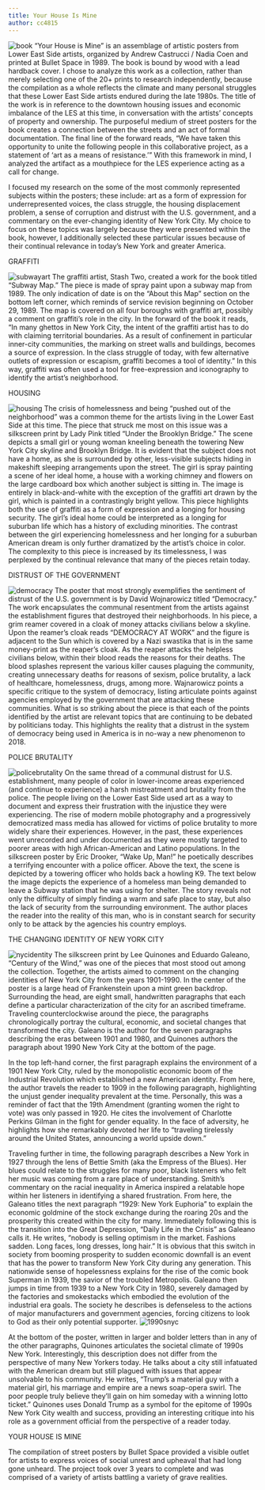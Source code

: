 ```yaml
---
title: Your House Is Mine
author: cc4815
---
```

![book](https://i.imgur.com/VxRGCbC.jpg)
“Your House is Mine” is an assemblage of artistic posters from Lower East Side artists, organized by Andrew Castrucci / Nadia Coen and printed at Bullet Space in 1989. The book is bound by wood with a lead hardback cover. I chose to analyze this work as a collection, rather than merely selecting one of the 20+ prints to research independently, because the compilation as a whole reflects the climate and many personal struggles that these Lower East Side artists endured during the late 1980s. The title of the work is in reference to the downtown housing issues and economic imbalance of the LES at this time, in conversation with the artists’ concepts of property and ownership. The purposeful medium of street posters for the book creates a connection between the streets and an act of formal documentation. The final line of the forward reads, “We have taken this opportunity to unite the following people in this collaborative project, as a statement of ‘art as a means of resistance.’”  With this framework in mind, I analyzed the artifact as a mouthpiece for the LES experience acting as a call for change.

I focused my research on the some of the most commonly represented subjects within the posters; these include: art as a form of expression for underrepresented voices, the class struggle, the housing displacement problem, a sense of corruption and distrust with the U.S. government, and a commentary on the ever-changing identity of New York City. My choice to focus on these topics was largely because they were presented within the book, however, I additionally selected these particular issues because of their continual relevance in today’s New York and greater America.

GRAFFITI

![subwayart](https://i.imgur.com/j6tty0x.jpg)
The graffiti artist, Stash Two, created a work for the book titled “Subway Map.” The piece is made of spray paint upon a subway map from 1989. The only indication of date is on the “About this Map” section on the bottom left corner, which reminds of service revision beginning on October 29, 1989. The map is covered on all four boroughs with graffiti art, possibly a comment on graffiti’s role in the city. In the forward of the book it reads, “In many ghettos in New York City, the intent of the graffiti artist has to do with claiming territorial boundaries. As a result of confinement in particular inner-city communities, the marking on street walls and buildings, becomes a source of expression. In the class struggle of today, with few alternative outlets of expression or escapism, graffiti becomes a tool of identity.” In this way, graffiti was often used a tool for free-expression and iconography to identify the artist’s neighborhood.

HOUSING

![housing](https://i.imgur.com/h4hyykz.jpg)
The crisis of homelessness and being “pushed out of the neighborhood” was a common theme for the artists living in the Lower East Side at this time. The piece that struck me most on this issue was a silkscreen print by Lady Pink titled “Under the Brooklyn Bridge.” The scene depicts a small girl or young woman kneeling beneath the towering New York City skyline and Brooklyn Bridge. It is evident that the subject does not have a home, as she is surrounded by other, less-visible subjects hiding in makeshift sleeping arrangements upon the street. The girl is spray painting a scene of her ideal home, a house with a working chimney and flowers on the large cardboard box which another subject is sitting in. The image is entirely in black-and-white with the exception of the graffiti art drawn by the girl, which is painted in a contrastingly bright yellow. This piece highlights both the use of graffiti as a form of expression and a longing for housing security. The girl’s ideal home could be interpreted as a longing for suburban life which has a history of excluding minorities. The contrast between the girl experiencing homelessness and her longing for a suburban American dream is only further dramatized by the artist’s choice in color. The complexity to this piece is increased by its timelessness, I was perplexed by the continual relevance that many of the pieces retain today.

DISTRUST OF THE GOVERNMENT

![democracy](https://i.imgur.com/IHpDwvm.jpg)
The poster that most strongly exemplifies the sentiment of distrust of the U.S. government is by David Wojnarowicz titled “Democracy.” The work encapsulates the communal resentment from the artists against the establishment figures that destroyed their neighborhoods. In his piece, a grim reamer covered in a cloak of money attacks civilians below a skyline. Upon the reamer’s cloak reads “DEMOCRACY AT WORK” and the figure is adjacent to the Sun which is covered by a Nazi swastika that is in the same money-print as the reaper’s cloak. As the reaper attacks the helpless civilians below, within their blood reads the reasons for their deaths. The blood splashes represent the various killer causes plaguing the community, creating unnecessary deaths for reasons of sexism, police brutality, a lack of healthcare, homelessness, drugs, among more. Wajnarowicz points a specific critique to the system of democracy, listing articulate points against agencies employed by the government that are attacking these communities. What is so striking about the piece is that each of the points identified by the artist are relevant topics that are continuing to be debated by politicians today. This highlights the reality that a distrust in the system of democracy being used in America is in no-way a new phenomenon to 2018.

POLICE BRUTALITY

![policebrutality](https://i.imgur.com/zfTcqSA.jpg)
On the same thread of a communal distrust for U.S. establishment, many people of color in lower-income areas experienced (and continue to experience) a harsh mistreatment and brutality from the police. The people living on the Lower East Side used art as a way to document and express their frustration with the injustice they were experiencing. The rise of modern mobile photography and a progressively democratized mass media has allowed for victims of police brutality to more widely share their experiences. However, in the past, these experiences went unrecorded and under documented as they were mostly targeted to poorer areas with high African-American and Latino populations. In the silkscreen poster by Eric Drooker, “Wake Up, Man!” he poetically describes a terrifying encounter with a police officer. Above the text, the scene is depicted by a towering officer who holds back a howling K9. The text below the image depicts the experience of a homeless man being demanded to leave a Subway station that he was using for shelter. The story reveals not only the difficulty of simply finding a warm and safe place to stay, but also the lack of security from the surrounding environment. The author places the reader into the reality of this man, who is in constant search for security only to be attack by the agencies his country employs.

THE CHANGING IDENTITY OF NEW YORK CITY

![nycidentity](https://i.imgur.com/2svRg6n.jpg)
The silkscreen print by Lee Quinones and Eduardo Galeano, “Century of the Wind,” was one of the pieces that most stood out among the collection. Together, the artists aimed to comment on the changing identities of New York City from the years 1901-1990. In the center of the poster is a large head of Frankenstein upon a mint green backdrop. Surrounding the head, are eight small, handwritten paragraphs that each define a particular characterization of the city for an ascribed timeframe. Traveling counterclockwise around the piece, the paragraphs chronologically portray the cultural, economic, and societal changes that transformed the city. Galeano is the author for the seven paragraphs describing the eras between 1901 and 1980, and Quinones authors the paragraph about 1990 New York City at the bottom of the page.

In the top left-hand corner, the first paragraph explains the environment of a 1901 New York City, ruled by the monopolistic economic boom of the Industrial Revolution which established a new American identity. From here, the author travels the reader to 1909 in the following paragraph, highlighting the unjust gender inequality prevalent at the time. Personally, this was a reminder of fact that the 19th Amendment (granting women the right to vote) was only passed in 1920. He cites the involvement of Charlotte Perkins Gilman in the fight for gender equality. In the face of adversity, he highlights how she remarkably devoted her life to “traveling tirelessly around the United States, announcing a world upside down.”

Traveling further in time, the following paragraph describes a New York in 1927 through the lens of Bettie Smith (aka the Empress of the Blues). Her blues could relate to the struggles for many poor, black listeners who felt her music was coming from a rare place of understanding. Smith’s commentary on the racial inequality in America inspired a relatable hope within her listeners in identifying a shared frustration. From here, the Galeano titles the next paragraph “1929: New York Euphoria” to explain the economic goldmine of the stock exchange during the roaring 20s and the prosperity this created within the city for many. Immediately following this is the transition into the Great Depression, “Daily Life in the Crisis” as Galeano calls it. He writes, “nobody is selling optimism in the market. Fashions sadden. Long faces, long dresses, long hair.” It is obvious that this switch in society from booming prosperity to sudden economic downfall is an event that has the power to transform New York City during any generation. This nationwide sense of hopelessness explains for the rise of the comic book Superman in 1939, the savior of the troubled Metropolis. Galeano then jumps in time from 1939 to a New York City in 1980, severely damaged by the factories and smokestacks which embodied the evolution of the industrial era goals. The society he describes is defenseless to the actions of major manufacturers and government agencies, forcing citizens to look to God as their only potential supporter.
![1990snyc](https://i.imgur.com/B1gHt1h.jpg)

At the bottom of the poster, written in larger and bolder letters than in any of the other paragraphs, Quinones articulates the societal climate of 1990s New York. Interestingly, this description does not differ from the perspective of many New Yorkers today. He talks about a city still infatuated with the American dream but still plagued with issues that appear unsolvable to his community. He writes, “Trump’s a material guy with a material girl, his marriage and empire are a news soap-opera swirl. The poor people truly believe they’ll gain on him someday with a winning lotto ticket.” Quinones uses Donald Trump as a symbol for the epitome of 1990s New York City wealth and success, providing an interesting critique into his role as a government official from the perspective of a reader today.


YOUR HOUSE IS MINE

The compilation of street posters by Bullet Space provided a visible outlet for artists to express voices of social unrest and upheaval that had long gone unheard. The project took over 3 years to complete and was comprised of a variety of artists battling a variety of grave realities.
